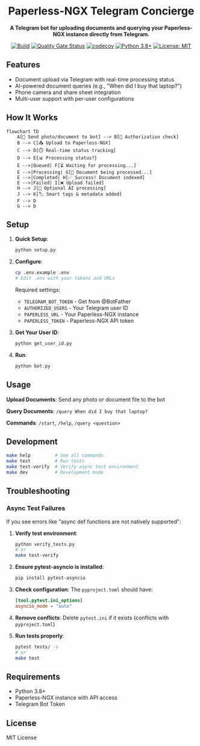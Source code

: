 <div align="center">
  <h1>Paperless-NGX Telegram Concierge</h1>
  <p><strong>A Telegram bot for uploading documents and querying your Paperless-NGX instance directly from Telegram.</strong></p>

  [![Build](https://github.com/mitchins/paperless-ngx-telegram-concierge/actions/workflows/build.yml/badge.svg)](https://github.com/mitchins/paperless-ngx-telegram-concierge/actions/workflows/build.yml)
  [![Quality Gate Status](https://sonarcloud.io/api/project_badges/measure?project=mitchins_paperless-concierge&metric=alert_status)](https://sonarcloud.io/summary/new_code?id=mitchins_paperless-concierge)
  [![codecov](https://codecov.io/github/mitchins/paperless-ngx-telegram-concierge/graph/badge.svg?token=CODECOV_TOKEN)](https://codecov.io/github/mitchins/paperless-ngx-telegram-concierge)
  [![Python 3.8+](https://img.shields.io/badge/python-3.8+-blue.svg)](https://www.python.org/downloads/)
  [![License: MIT](https://img.shields.io/badge/License-MIT-yellow.svg)](https://opensource.org/licenses/MIT)
</div>

## Features

- Document upload via Telegram with real-time processing status
- AI-powered document queries (e.g., "When did I buy that laptop?")
- Phone camera and share sheet integration
- Multi-user support with per-user configurations

## How It Works

```mermaid
flowchart TD
    A[📱 Send photo/document to bot] --> B[🔐 Authorization check]
    B --> C[📤 Upload to Paperless-NGX]
    C --> D[⏱️ Real-time status tracking]
    D --> E{📊 Processing status?}
    E -->|Queued| F[⏳ Waiting for processing...]
    E -->|Processing| G[🔄 Document being processed...]
    E -->|Completed| H[✅ Success! Document indexed]
    E -->|Failed| I[❌ Upload failed]
    H --> J[🤖 Optional AI processing]
    J --> K[🏷️ Smart tags & metadata added]
    F --> D
    G --> D

```

## Setup

1. **Quick Setup**:
   ```bash
   python setup.py
   ```

2. **Configure**:
   ```bash
   cp .env.example .env
   # Edit .env with your tokens and URLs
   ```

   Required settings:
   - `TELEGRAM_BOT_TOKEN` - Get from @BotFather
   - `AUTHORIZED_USERS` - Your Telegram user ID
   - `PAPERLESS_URL` - Your Paperless-NGX instance
   - `PAPERLESS_TOKEN` - Paperless-NGX API token

3. **Get Your User ID**:
   ```bash
   python get_user_id.py
   ```

4. **Run**:
   ```bash
   python bot.py
   ```

## Usage

**Upload Documents**: Send any photo or document file to the bot

**Query Documents**: `/query When did I buy that laptop?`

**Commands**: `/start`, `/help`, `/query <question>`

## Development

```bash
make help         # See all commands
make test         # Run tests
make test-verify  # Verify async test environment
make dev          # Development mode
```

## Troubleshooting

### Async Test Failures

If you see errors like "async def functions are not natively supported":

1. **Verify test environment**:
   ```bash
   python verify_tests.py
   # or
   make test-verify
   ```

2. **Ensure pytest-asyncio is installed**:
   ```bash
   pip install pytest-asyncio
   ```

3. **Check configuration**: The `pyproject.toml` should have:
   ```toml
   [tool.pytest.ini_options]
   asyncio_mode = "auto"
   ```

4. **Remove conflicts**: Delete `pytest.ini` if it exists (conflicts with `pyproject.toml`)

5. **Run tests properly**:
   ```bash
   pytest tests/ -v
   # or
   make test
   ```

## Requirements

- Python 3.8+
- Paperless-NGX instance with API access
- Telegram Bot Token

## License

MIT License
